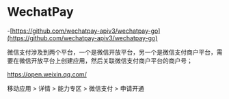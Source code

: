 # WechatPay


-[https://github.com/wechatpay-apiv3/wechatpay-go](https://github.com/wechatpay-apiv3/wechatpay-go)

微信支付涉及到两个平台，一个是微信开放平台，另一个是微信支付商户平台，需要在微信开放平台上创建应用，然后关联微信支付商户平台的商户号；

https://open.weixin.qq.com/

移动应用 > 详情 > 能力专区 > 微信支付 > 申请开通
